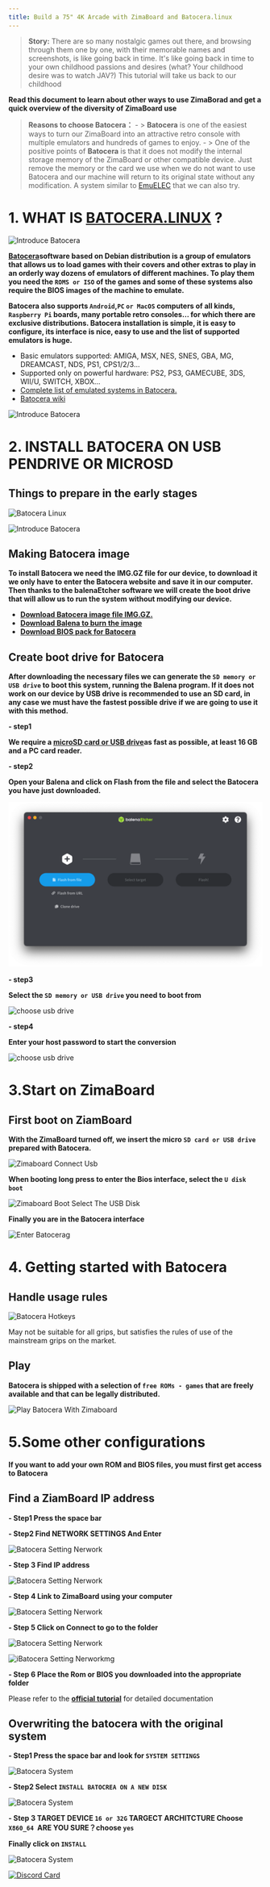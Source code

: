 ```yaml
---
title: Build a 75" 4K Arcade with ZimaBoard and Batocera.linux
---
```

>**Story:**
 There are so many nostalgic games out there, and browsing through them one by one, with their memorable names and screenshots, is like going back in time. It's like going back in time to your own childhood passions and desires (what? Your childhood desire was to watch JAV?) This tutorial will take us back to our childhood

**Read this document to learn about other ways to use ZimaBorad and get a quick overview of the diversity of ZimaBoard use**
> **Reasons to choose Batocera：**
    - > **Batocera** is one of the easiest ways to turn our ZimaBoard into an attractive retro console with multiple emulators and hundreds of games to enjoy.
    - > One of the positive points of **Batocera** is that it does not modify the internal storage memory of the ZimaBoard or other compatible device. Just remove the memory or the card we use when we do not want to use Batocera and our machine will return to its original state without any modification. A system similar to [EmuELEC](https://androidpctv.com/tutorial-emuelec-turns-your-android-tv-box-into-a-retro-console/) that we can also try.

# 1. WHAT IS [BATOCERA.LINUX](https://batocera.org/) ?

![Introduce Batocera](\../images/Build-a-75"-4K-Arcade-with-ZimaBoard-and-Batocera/Build-a-75-4K-Arcade-with-ZimaBoard-and-Batocera-introduce-batocera.png)

**[Batocera](https://batocera.org/)software based on Debian distribution is a group of emulators that allows us to load games with their covers and other extras to play in an orderly way dozens of emulators of different machines. To play them you need the ```ROMS or ISO``` of the games and some of these systems also require the BIOS images of the machine to emulate.**

**Batocera also supports ```Android```,```PC``` ```or MacOS``` computers of all kinds, ```Raspberry Pi``` boards, many **portable retro consoles**… for which there are exclusive distributions. Batocera installation is simple, it is easy to configure, its interface is nice, easy to use and the list of supported emulators is huge.**

- Basic emulators supported: AMIGA, MSX, NES, SNES, GBA, MG, DREAMCAST, NDS, PS1, CPS1/2/3…
- Supported only on powerful hardware: PS2, PS3, GAMECUBE, 3DS, WII/U, SWITCH, XBOX…
- [Complete list of emulated systems in Batocera.](https://batocera.org/compatibility.php)
- [Batocera wiki](https://wiki.batocera.org/)

![Introduce Batocera](\../images/Build-a-75"-4K-Arcade-with-ZimaBoard-and-Batocera/Build-a-75-4K-Arcade-with-ZimaBoard-and-Batocera-introduce-batocera2.png)

# 2. INSTALL BATOCERA ON USB PENDRIVE OR MICROSD

## Things to prepare in the early stages

![Batocera Linux](\../images/Build-a-75"-4K-Arcade-with-ZimaBoard-and-Batocera/Build-a-75-4K-Arcade-with-ZimaBoard-and-Batocera-prepare.png)

![Introduce Batocera](\../images/Build-a-75"-4K-Arcade-with-ZimaBoard-and-Batocera/Build-a-75-4K-Arcade-with-ZimaBoard-and-Batocera-prepare2.jpeg)

## Making Batocera image
**To install **Batocera** we need the **IMG.GZ** file for our device, to download it we only have to enter the Batocera website and save it in our computer. Then thanks to the balenaEtcher software we will create the boot drive that will allow us to run the system without modifying our device.**

- **[Download Batocera image file IMG.GZ.](https://batocera.org/download)**
- **[Download Balena to burn the image](https://www.balena.io/etcher)**
- **[Download BIOS pack for Batocera](https://github.com/Abdess/retroarch_system/releases/download/RetroArch-v1.9.13/Batocera_V33.zip)**

## Create boot drive for Batocera

**After downloading the necessary files we can generate the ```SD memory or USB drive``` to boot this system, running the Balena program. If it does not work on our device by USB drive is recommended to use an SD card, in any case we must have the fastest possible drive if we are going to use it with this method.**

**- step1**

**We require a [microSD card or USB drive](https://amzn.to/3tcdzSh)as fast as possible, at least 16 GB and a PC card reader.**

**- step2**

**Open your Balena and click on Flash from the file and select the Batocera you have just downloaded.**

![Open balenaetcher](/images/Installing-Ubuntu-System/install-ubuntu-system-open-balenaetcher.jpg)

**- step3**

**Select the ```SD memory or USB drive``` you need to boot from** 

![choose usb drive](\../images/Build-a-75"-4K-Arcade-with-ZimaBoard-and-Batocera/Build-a-75-4K-Arcade-with-ZimaBoard-and-Batocera-choose-usb-drive.jpeg)

**- step4**

**Enter your host password to start the conversion**

![choose usb drive](\../images/Build-a-75"-4K-Arcade-with-ZimaBoard-and-Batocera/Build-a-75-4K-Arcade-with-ZimaBoard-and-Batocera-choose-usb-drive.jpeg)

# 3.Start on ZimaBoard

## First boot on ZiamBoard

**With the ZimaBoard turned off, we insert the micro ```SD card or USB drive``` prepared with Batocera.**

![Zimaboard Connect Usb](\../images/Build-a-75"-4K-Arcade-with-ZimaBoard-and-Batocera/Build-a-75-4K-Arcade-with-ZimaBoard-and-Batocera-zimaboard-connect-usb.png)

**When booting long press to enter the Bios interface, select the ```U disk boot```**

![Zimaboard Boot Select The USB Disk](\../images/Build-a-75"-4K-Arcade-with-ZimaBoard-and-Batocera/Build-a-75-4K-Arcade-with-ZimaBoard-and-Batocera-zimaboard-boot-select-the-u-disk.jpeg)

**Finally you are in the Batocera interface**

![Enter Batocerag](\../images/Build-a-75"-4K-Arcade-with-ZimaBoard-and-Batocera/Build-a-75-4K-Arcade-with-ZimaBoard-and-Batocera-zimaboard-boot-enter-batocera.png)

# 4. Getting started with Batocera

## Handle usage rules

![Batocera Hotkeys](\../images/Build-a-75"-4K-Arcade-with-ZimaBoard-and-Batocera/Build-a-75-4K-Arcade-with-ZimaBoard-and-Batocera-zimaboard-in-game-batocera-hotkeys.png)

May not be suitable for all grips, but satisfies the rules of use of the mainstream grips on the market.

## Play
**Batocera is shipped with a selection of ```free ROMs - games``` that are freely available and that can be legally distributed.**

![Play Batocera With Zimaboard](\../images/Build-a-75"-4K-Arcade-with-ZimaBoard-and-Batocera/Build-a-75-4K-Arcade-with-ZimaBoard-and-Batocera-zimaboard-play.jpeg)

# 5.Some other configurations

**If you want to add your own ROM and BIOS files, you must first get access to Batocera**

## Find a ZiamBoard IP address 

**- Step1 Press the space bar**

**- Step2 Find NETWORK SETTINGS And Enter**

![Batocera Setting Nerwork](\../images/Build-a-75"-4K-Arcade-with-ZimaBoard-and-Batocera/Build-a-75-4K-Arcade-with-ZimaBoard-and-Batocera-network-settings.jpeg)

**- Step 3 Find IP address**

![Batocera Setting Nerwork](\../images/Build-a-75"-4K-Arcade-with-ZimaBoard-and-Batocera/Build-a-75-4K-Arcade-with-ZimaBoard-and-Batocera-network-settings1.jpeg)


**- Step 4 Link to ZimaBoard using your computer** 

![Batocera Setting Nerwork](\../images/Build-a-75"-4K-Arcade-with-ZimaBoard-and-Batocera/Build-a-75-4K-Arcade-with-ZimaBoard-and-Batocera-network-settings2.jpeg)

**- Step 5 Click on Connect to go to the folder**

![Batocera Setting Nerwork](\../images/Build-a-75"-4K-Arcade-with-ZimaBoard-and-Batocera/Build-a-75-4K-Arcade-with-ZimaBoard-and-Batocera-network-settings3.jpeg)

![iBatocera Setting Nerworkmg](\../images/Build-a-75"-4K-Arcade-with-ZimaBoard-and-Batocera/Build-a-75-4K-Arcade-with-ZimaBoard-and-Batocera-network-settings4.jpeg)

**- Step 6 Place the Rom or BIOS you downloaded into the appropriate folder** 

Please refer to the **[official tutorial](https://wiki.batocera.org/add_games_bios)** for detailed documentation

## Overwriting the batocera with the original system

**- Step1 Press the space bar and look for `SYSTEM SETTINGS`**

![Batocera System](\../images/Build-a-75"-4K-Arcade-with-ZimaBoard-and-Batocera/Build-a-75-4K-Arcade-with-ZimaBoard-and-Batocera-system-settings.jpeg)

**- Step2 Select `INSTALL BATOCREA ON A NEW DISK`**

![Batocera System](\../images/Build-a-75"-4K-Arcade-with-ZimaBoard-and-Batocera/Build-a-75-4K-Arcade-with-ZimaBoard-and-Batocera-system-settings2.jpeg)

**- Step 3 TARGET DEVICE `16 or 32G` TARGECT ARCHITCTURE Choose `X860_64 `ARE YOU SURE？choose `yes`**

**Finally click on `INSTALL`**

![Batocera System](\../images/Build-a-75"-4K-Arcade-with-ZimaBoard-and-Batocera/Build-a-75-4K-Arcade-with-ZimaBoard-and-Batocera-system-settings3.jpeg)

[![Discord Card](https://discordapp.com/api/guilds/884667213326463016/widget.png?style=banner2)](https://discord.gg/knqAbbBbeX)